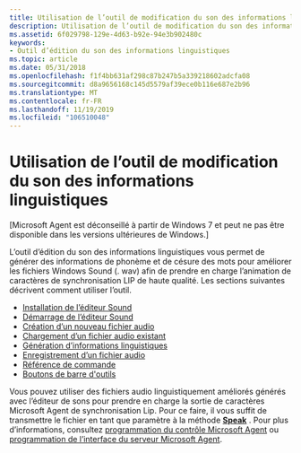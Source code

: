 ```yaml
---
title: Utilisation de l’outil de modification du son des informations linguistiques
description: Utilisation de l’outil de modification du son des informations linguistiques Microsoft
ms.assetid: 6f029798-129e-4d63-b92e-94e3b902480c
keywords:
- Outil d’édition du son des informations linguistiques
ms.topic: article
ms.date: 05/31/2018
ms.openlocfilehash: f1f4bb631af298c87b247b5a339218602adcfa08
ms.sourcegitcommit: d8a9656168c145d5579af39ece0b116e687e2b96
ms.translationtype: MT
ms.contentlocale: fr-FR
ms.lasthandoff: 11/19/2019
ms.locfileid: "106510048"
---
```

# <a name="using-the-linguistic-information-sound-editing-tool"></a>Utilisation de l’outil de modification du son des informations linguistiques

\[Microsoft Agent est déconseillé à partir de Windows 7 et peut ne pas être disponible dans les versions ultérieures de Windows.\]

L’outil d’édition du son des informations linguistiques vous permet de générer des informations de phonème et de césure des mots pour améliorer les fichiers Windows Sound (. wav) afin de prendre en charge l’animation de caractères de synchronisation LIP de haute qualité. Les sections suivantes décrivent comment utiliser l’outil.

-   [Installation de l’éditeur Sound](installing-the-sound-editor.md)
-   [Démarrage de l’éditeur Sound](starting-the-sound-editor.md)
-   [Création d’un nouveau fichier audio](creating-a-new-sound-file.md)
-   [Chargement d’un fichier audio existant](loading-an-existing-sound-file.md)
-   [Génération d’informations linguistiques](generating-linguistic-information.md)
-   [Enregistrement d’un fichier audio](saving-a-sound-file.md)
-   [Référence de commande](command-reference.md)
-   [Boutons de barre d'outils](toolbar-buttons.md)

Vous pouvez utiliser des fichiers audio linguistiquement améliorés générés avec l’éditeur de sons pour prendre en charge la sortie de caractères Microsoft Agent de synchronisation Lip. Pour ce faire, il vous suffit de transmettre le fichier en tant que paramètre à la méthode [**Speak**](speak-method.md) . Pour plus d’informations, consultez [programmation du contrôle Microsoft Agent](programming-the-microsoft-agent-control.md) ou [programmation de l’interface du serveur Microsoft Agent](programming-the-microsoft-agent-server-interface.md).

 

 




